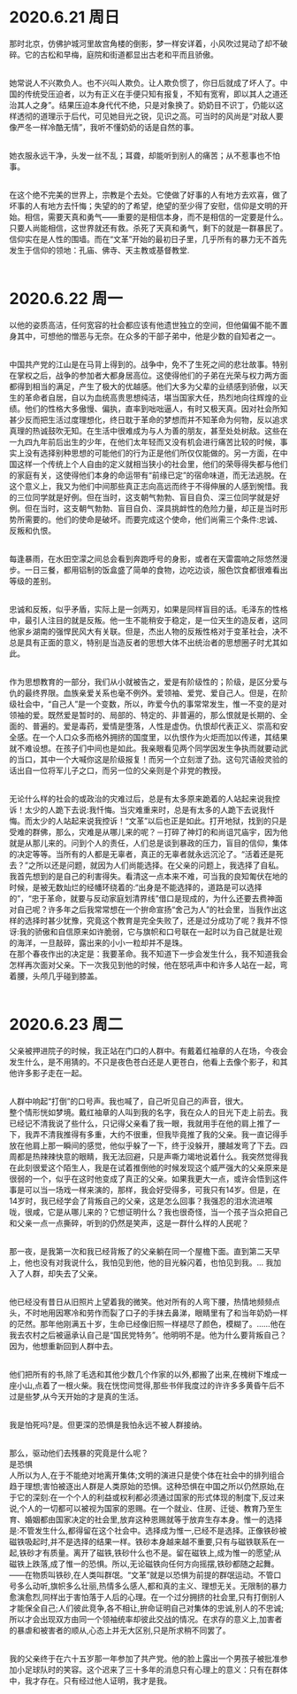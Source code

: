 # 2020.6.21 周日
那时北京，仿佛护城河里故宫角楼的倒影，梦一样安详着，小风吹过晃动了却不破碎。它的古松和早梅，庭院和街道都显出古老和平而且骄傲。<br><br>

她常说人不兴欺负人。也不兴叫人欺负。让人欺负惯了，你日后就成了坏人了。中国的传统受压迫者，以为有正义在手便只知有报复，不知有宽宥，即以其人之道还治其人之身”。结果压迫本身代代不绝，只是对象换了。奶奶目不识丁，仍能以这样透彻的道理示于后代，可见她目光之锐，见识之高。可当时的风尚是“对敌人要像严冬一样冷酷无情”，我听不懂奶奶的话是自然的事。 <br><br>

她衣服永远干净，头发一丝不乱；耳聋，却能听到别人的痛苦；从不惹事也不怕事。<br><br>

在这个绝不完美的世界上，宗教是个去处。它使做了好事的人有地方去欢喜，做了坏事的人有地方去忏悔；失望的的了希望，绝望的至少得了安慰，信仰是文明的开始。相信，需要天真和勇气——重要的是相信本身，而不是相信的一定要是什么。只要人尚能相信，这世界就还有救。杀死了天真和勇气，剩下的就是一群暴民了。信仰实在是人性的围墙。而在“文革”开始的最初日子里，几乎所有的暴力无不首先发生于信仰的领地：孔庙、佛寺、天主教或基督教堂.<br><br>

# 2020.6.22 周一
以他的姿质高洁，任何宽容的社会都应该有他遗世独立的空间，但他偏偏不能不置身其中，可想他的憎恶与无奈。在众多的干部子弟中，他是少数的自知者之一。<br><br>

中国共产党的江山是在马背上得到的。战争中，免不了生死之间的悲壮故事。特别在掌权之后，战争的参加者大都身居高位。这使得他们的子弟在光荣与权力两方面都得到相当的满足，产生了极大的优越感。他们大多为父辈的业绩感到骄傲，以天生的革命者自居，自以为血统高贵思想纯洁，堪当国家大任，热烈地向往辉煌的业绩。他们的性格大多傲慢、偏执，直率到咄咄逼人，有时又极天真。因对社会所知甚少反而把生活过度理想化，终日耽于革命的梦想而并不知革命为何物，反以追求真理的热诚鼓吹无知。在生活中很难成为与人为善的朋友，甚至处处树敌。这些在一九四九年前后出生的少年，在他们太年轻而又没有机会进行痛苦比较的时候，事实上没有选择别种思想的可能他们的行为正是他们所仅仅能做的。另一方面，在中国这样一个传统上个人自由的定义就相当狭小的社会里，他们的荣辱得失都与他们的家庭有关，这使得他们本身的命运带有“前缘已定”的宿命味道，而无法逃脱。在这个意义上，我又为他们中间那些真正志向高远而终于不得伸展的人感到惋惜。我的三位同学就是好例。但在当时，这支朝气勃勃、盲目自负、深三位同学就是好例。但在当时，这支朝气勃勃、盲目自负、深具挑衅性的危险力量，却正是当时形势所需要的。他们的使命是破坏。而要完成这个使命，他们尚需三个条件:忠诚、反叛和仇恨。 <br><br>

每逢暴雨，在水田空濛之间总会看到奔跑呼号的身影，或者在天雷震响之际悠然漫步。一日三餐，都用铝制的饭盒盛了简单的食物，边吃边谈，服色饮食都很难看出等级的差别。<br><br>

忠诚和反叛，似乎矛盾，实际上是一剑两刃，如果是同样盲目的话。毛泽东的性格中，最引人注目的就是反叛。他一生不能稍安于稳定，是一位天生的造反者，这同他家乡湖南的强悍民风大有关联。但是，杰出人物的反叛性格对于变革社会，决不总是具有正面的意义，特别是当造反者的思想大体不出统治者的思想圈子时尤其如此。<br><br>

作为思想教育的一部分，我们从小就被告之，爱是有阶级性的；阶级，是区分爱与仇的最终界限。血族亲爱关系也毫不例外。爱领袖、爱党、爱自己人。但是，在阶级社会中，“自己人”是一个变数，所以，昨爱今仇的事常常发生，惟一不变的是对领袖的爱。既然爱是暂时的、局部的、特定的、非普遍的，那么恨就是长期的、全面的、普遍的。爱是毒药，爱情是堕落，人性是虚伪。仇恨却代表正义、崇高和安全感。在一个人口众多而格外拥挤的国度里，以仇恨作为火炬而加以传递，其结果就不难设想。在孩子们中间也是如此。我亲眼看见两个同学因发生争执而就要动武的当口，其中一个大喊你这是阶级报复！而另一个立刻泄了劲。这句咒语般灵验的话出自一位将军儿子之口，而另一位的父亲则是个非党的教授。<br><br>

无论什么样的社会的或政治的灾难过后，总是有太多原来跪着的人站起来说我控诉！太少的人跪下去说:我忏悔。当灾难重来时，总是有太多的人跪下去说我忏悔。而太少的人站起来说我控诉！“文革”以后也正是如此。打开地狱，找到的只是受难的群佛，那么，灾难是从哪儿来的呢？－打碎了神灯的和尚诅咒庙宇，因为他就是从那儿来的。问到个人的责任，人们总是谈到暴政的压力，盲目的信仰，集体的决定等等。当所有的人都是无辜者，真正的无辜者就永远沉沦了。“活着还是死去？”之所以还是问题，就因为人们尚能选择。在父亲的问题上，我选择了自私。我首先想到的是自己的利害得失。看清这一点本来不难，可当我的良知匍伏在地的时候，是被无数灿烂的经幡环绕着的:“出身是不能选择的，道路是可以选择的”，“忠于革命，就要与反动家庭划清界线”借口是现成的，为什么还要去费神面对自己呢？许多年之后我常常想在一个拚命宣扬“舍己为人”的社会里，当我作出这样的选择时甚少犹豫，究竟这个教育是完全失败了，还是过分成功了呢？我并不惊讶:我的骄傲和自信原来如许脆弱，它与旗帜和口号联在一起时以为自己就是壮观的海洋，一旦敲碎，露出来的小小一粒却并不是珠。 <br>
在那个春夜作出的决定是：我要革命。我不知道下一步会发生什么，我不知道我会怎样再次面对父亲。下一次我见到他的时候，他在怒吼声中和许多人站在一起，弯着腰，头颅几乎碰到膝盖。<br><br>

# 2020.6.23 周二
父亲被押进院子的时候，我正站在门口的人群中。有戴着红袖章的人在场，今夜会发生什么，是不用猜的。不只是夜色苍白还是人更苍白，他看上去像个影子，和其他许多影子走在一起。<br><br>


人群中响起“打倒”的口号声。我也喊了，自己听见自己的声音，很大。<br>
整个情形恍如梦境。戴红袖章的人叫到我的名字，我在众人的目光下走上前去。我已经记不清我说了些什么，只记得父亲看了我一眼，我就用手在他的肩上推了一下，我弄不清我推得有多重，大约不很重，但我毕竟推了我的父亲。我一直记得手放在他肩上那一瞬间的感觉，他似乎躲了一下，终于没躲开，腰越发弯了下去。四周都是热辣辣快意的眼睛，我无法回避，只是声嘶力竭地说着什么。我突然觉得我在此刻很爱这个陌生人，我是在试着推倒他的时候发现这个威严强大的父亲原来是很弱的一个，似乎在这时他变成了真正的父亲。如果我更大一点，或许会悟到这件事是可以当一场戏一样来演的，那样，我会好受得多，可我只有14岁。但是，在14岁时，我已经学会了背叛自己的父亲，这是怎么回事？我强忍的泪水流进喉咙，很咸，它是从哪儿来的？它想证明什么？我也很奇怪，当一个孩子当众把自己和父亲一点一点撕碎，听到的仍然是笑声，这是一群什么样的人民呢？<br><br>

那一夜，是我第一次和我已经背叛了的父亲躺在同一个屋檐下面。直到第二天早上，他也没有对我说什么，我怕见到他，他的目光躲闪着，也怕见到我。... 我加入了人群，却失去了父亲。<br><br>

他已经没有昔日从旧照片上望着我的微笑。他对所有的人弯下腰，热情地频频点头，不时地用因寒冷和劳作而裂了口子的手抹去鼻涕，眼睛里有了和当年奶奶一样的茫然。那年他刚满五十岁，生命已经像旧照一样褪尽了颜色，模糊了。……他在我去农村之后被逼承认自己是“国民党特务”。他明明不是。他为什么要背叛自己？因为，他想重新回到人群中去。<br><br>

他们把所有的书,除了毛选和其他少数几个作家的以外,都搬了出来,在槐树下堆成一座小山,点着了一根火柴。我在恍惚间觉得,那些书伴我度过的许许多多黄昏午后不过是些梦,从今天开始的才是真的生活。<br><br>

我是怕死吗?是。但更深的恐惧是我怕永远不被人群接纳。<br><br>

那么，驱动他们去残暴的究竟是什么呢？<br>
是恐惧<br>
人所以为人,在于不能绝对地离开集体;文明的演进只是使个体在社会中的排列组合趋于理想;害怕被逐出人群是人类原始的恐惧。这种恐惧在中国之所以仍然原始,在于它的深刻:在一个个人的利益或权利都必须通过国家的形式体现的制度下,反过来说,个人的一切都可以被视为国家的恩赐。在一个就业、住房、迁徙、教育乃至生育、婚姻都由国家决定的社会里,放弃这种恩赐就等于放弃生存本身。惟一的选择是:不管发生什么,都得留在这个社会中。选择成为惟一,已经不是选择。正像铁砂被磁铁吸起时,并不是选择的结果一样。铁砂本身越来越不重要,只有与磁铁联系在一起,铁砂才有质量。离开了磁铁,铁砂什么也不是。留在磁铁上,成为惟一的愿望;从磁铁上跌落,成了惟一的恐惧。所以,无论磁铁向任何方向摇摆,铁砂都随之起舞。——在物质叫铁砂,在人类叫群氓。“文革”就是以恐惧为前提的群氓运动。不管口号多么动听,旗帜多么壮丽,热情多么感人,都和真的主义、理想无关。无限制的暴力愈演愈烈,同样出于害怕落于人后的心理。在一个过分拥挤的社会里,只有打倒别人才能保全自己;人们彼此竞争,各不相让,拚命证明自己对集体的忠诚,别人的不忠诚;所以才会出现双方由同一个领袖统率却彼此交战的情况。在求存的意义上,加害者的暴虐和被害者的顺从,心态上并无大区别,只是所求稍不同罢了。<br><br>

我的父亲终于在六十五岁那一年参加了共产党。他的脸上露出一个男孩子被批准参加小足球队时的笑容。这个迟来了三十多年的消息只有心理上的意义：只有在群体中，我才存在。只有经过他人证明，我才是我。<br><br>


